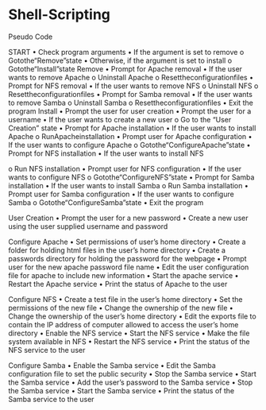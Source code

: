 # Shell-Scripting

Pseudo Code

START
• Check program arguments
• If the argument is set to remove
o Gotothe“Remove”state
• Otherwise, if the argument is set to install
o Gotothe“Install”state
Remove
• Prompt for Apache removal
• If the user wants to remove Apache
o Uninstall Apache
o Resettheconfigurationfiles
• Prompt for NFS removal
• If the user wants to remove NFS
o Uninstall NFS
o Resettheconfigurationfiles
• Prompt for Samba removal
• If the user wants to remove Samba o Uninstall Samba
o Resettheconfigurationfiles
• Exit the program
Install
• Prompt the user for user creation
• Prompt the user for a username
• If the user wants to create a new user
o Go to the “User Creation” state
• Prompt for Apache installation
• If the user wants to install Apache
o RunApacheinstallation
• Prompt user for Apache configuration
• If the user wants to configure Apache
o Gotothe“ConfigureApache”state
• Prompt for NFS installation
• If the user wants to install NFS

o Run NFS installation
• Prompt user for NFS configuration
• If the user wants to configure NFS
o Gotothe“ConfigureNFS”state
• Prompt for Samba installation
• If the user wants to install Samba
o Run Samba installation
• Prompt user for Samba configuration
• If the user wants to configure Samba
o Gotothe“ConfigureSamba”state
• Exit the program

User Creation
• Prompt the user for a new password
• Create a new user using the user supplied username and password

Configure Apache
• Set permissions of user’s home directory
• Create a folder for holding html files in the user’s home directory
• Create a passwords directory for holding the password for the webpage
• Prompt user for the new apache password file name
• Edit the user configuration file for apache to include new information
• Start the apache service
• Restart the Apache service
• Print the status of Apache to the user

Configure NFS
• Create a test file in the user’s home directory
• Set the permissions of the new file
• Change the ownership of the new file
• Change the ownership of the user’s home directory
• Edit the exports file to contain the IP address of computer allowed to access the user’s home
directory
• Enable the NFS service
• Start the NFS service
• Make the file system available in NFS
• Restart the NFS service
• Print the status of the NFS service to the user

Configure Samba
• Enable the Samba service
• Edit the Samba configuration file to set the public security
• Stop the Samba service
• Start the Samba service
• Add the user’s password to the Samba service
• Stop the Samba service
• Start the Samba service
• Print the status of the Samba service to the user
